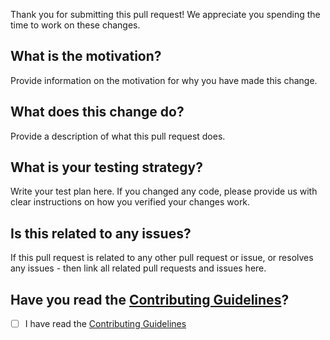 Thank you for submitting this pull request! We appreciate you spending the time to work on these changes.

## What is the motivation?

Provide information on the motivation for why you have made this change.

## What does this change do?

Provide a description of what this pull request does.

## What is your testing strategy?

Write your test plan here. If you changed any code, please provide us with clear instructions on how you verified your changes work.

## Is this related to any issues?

If this pull request is related to any other pull request or issue, or resolves any issues - then link all related pull requests and issues here.

## Have you read the [Contributing Guidelines](https://github.com/surreal/blob/main/CONTRIBUTING.md)?

- [ ] I have read the [Contributing Guidelines](https://github.com/surreal/blob/main/CONTRIBUTING.md)
